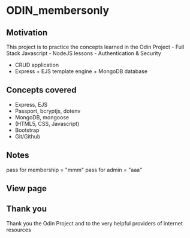 # ODIN_membersonly

## Motivation
This project is to practice the concepts learned in the Odin Project - Full Stack Javascript - NodeJS lessons - Authentication & Security

- CRUD application
- Express + EJS template engine + MongoDB database 

## Concepts covered
- Express, EJS
- Passport, bcryptjs, dotenv
- MongoDB, mongoose
- (HTML5, CSS, Javascript)
- Bootstrap
- Git/Github


## Notes
pass for membership = "mmm"
pass for admin = "aaa"


## View page



## Thank you
Thank you the Odin Project
and to the very helpful providers of internet resources 


